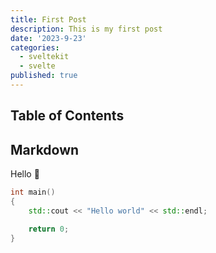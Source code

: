 ```yaml
---
title: First Post
description: This is my first post
date: '2023-9-23'
categories:
  - sveltekit
  - svelte
published: true
---
```


## Table of Contents

## Markdown

Hello 👋

```cpp
int main()
{
    std::cout << "Hello world" << std::endl;

    return 0;
}
```
